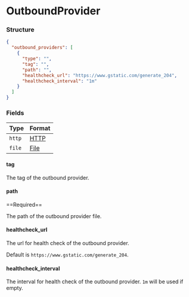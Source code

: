# OutboundProvider

### Structure

```json
{
  "outbound_providers": [
    {
      "type": "",
      "tag": "",
      "path": "",
      "healthcheck_url": "https://www.gstatic.com/generate_204",
      "healthcheck_interval": "1m"
    }
  ]
}
```

### Fields

| Type   | Format         |
|--------|----------------|
| `http` | [HTTP](./http) |
| `file` | [File](./file) |

#### tag

The tag of the outbound provider.

#### path

==Required==

The path of the outbound provider file.

#### healthcheck_url

The url for health check of the outbound provider.

Default is `https://www.gstatic.com/generate_204`.

#### healthcheck_interval

The interval for health check of the outbound provider. `1m` will be used if empty.

